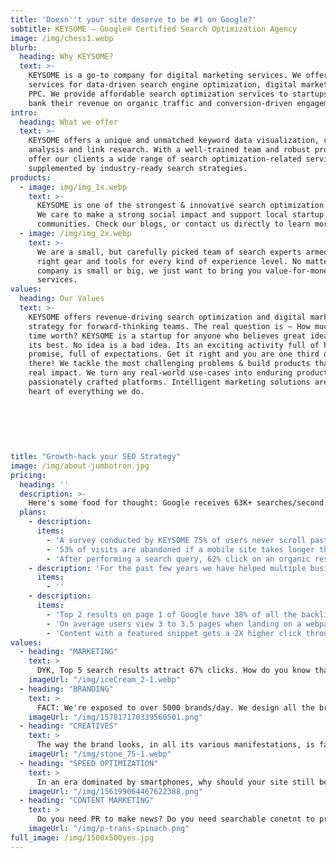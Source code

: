 ```yaml
---
title: 'Doesn''t your site deserve to be #1 on Google?'
subtitle: KEYSOME — Google® Certified Search Optimization Agency
image: /img/chess1.webp
blurb:
  heading: Why KEYSOME?
  text: >-
    KEYSOME is a go-to company for digital marketing services. We offer premier
    services for data-driven search engine optimization, digital marketing &
    PPC. We provide affordable search optimization services to startups that
    bank their revenue on organic traffic and conversion-driven engagement.
intro:
  heading: What we offer
  text: >-
    KEYSOME offers a unique and unmatched keyword data visualization, competitor
    analysis and link research. With a well-trained team and robust process, we
    offer our clients a wide range of search optimization-related services,
    supplemented by industry-ready search strategies.
products:
  - image: img/img_1x.webp
    text: >-
      KEYSOME is one of the strongest & innovative search optimization agency.
      We care to make a strong social impact and support local startup 
      communities. Check our blogs, or contact us directly to learn more.
  - image: /img/img_2x.webp
    text: >-
      We are a small, but carefully picked team of search experts armed with the
      right gear and tools for every kind of experience level. No matter if your
      company is small or big, we just want to bring you value-for-money
      services.
values:
  heading: Our Values
  text: >-
    KEYSOME offers revenue-driving search optimization and digital marketing
    strategy for forward-thinking teams. The real question is — How much is your
    time worth? KEYSOME is a startup for anyone who believes great ideas deserve
    its best. No idea is a bad idea. Its an exciting activity full of hope and
    promise, full of expectations. Get it right and you are one third of the way
    there! We tackle the most challenging problems & build products that have
    real impact. We turn any real-world use-cases into enduring products &
    passionately crafted platforms. Intelligent marketing solutions are at the
    heart of everything we do.
    
  
  
  
  
  
title: "Growth-hack your SEO Strategy"
image: /img/about-jumbotron.jpg
pricing:
  heading: ''
  description: >-
    Here's some food for thought: Google receives 63K+ searches/second on any given day 50% of search queries are 4 words or longer. 67% of clicks go to top 3 websites in SERPs. 75% of users never click past the 1st page of SERPs.
  plans:
    - description: 
      items:
        - 'A survey conducted by KEYSOME 75% of users never scroll past the first page of search results'
        - '53% of visits are abandoned if a mobile site takes longer than 3 seconds to load..... Source: Google'
        - 'After performing a search query, 62% click on an organic result... Source: Rand Fishkin'
    - description: 'For the past few years we have helped multiple business increase their website traffic leads & revenue by 200% using our signature SEO. Here is our invitation Try KEYSOME, if you desire your business to be found easily by the people that need your products.'
      items:
        - ''
    - description: 
      items:
        - 'Top 2 results on page 1 of Google have 38% of all the backlinks from pages on page 1... Source: Matthew Barby, HubSpot'
        - 'On average users view 3 to 3.5 pages when landing on a webpage from the search... Source: SEMrush'
        - 'Content with a featured snippet gets a 2X higher click through rate... Source: HubSpot'
values:
  - heading: "MARKETING"
    text: > 
      DYK, Top 5 search results attract 67% clicks. How do you know that your digital marketing strategy works? If given a choice high traffic and low conversions Vs low traffic plus high conversion. What would you choose? Now, factor in pros-cons for organic SEO versus paid advertisements. Now factor in time Vs cost. Again, factor in keyword competition versus conversions. Making your site optimized for search is an intensely time consuming and iterative process. The challenges towards optimizing your digital marketing strategy is finding right mix of keywords that provide a balance in search traffic, competition, & CPC costs.
    imageUrl: "/img/iceCream_2-1.webp"
  - heading: "BRANDING"
    text: >
      FACT: We're exposed to over 5000 brands/day. We design all the brandy bits and arrange them into a coherent, cohesive and organised one-ness that is the way your company looks and sounds to everyone it rubs shoulders with. Especially for start-ups and very small businesses, these packages combine the design for your logo with a set of stationery, a website or an online shop. You'll be benefiting from the collective skills of our creative team and web team, with one point of call and an experienced account manager to guide you through the whole process. There is far more to brands than meets the eye — like what you do, how you do it and what it does for other people. 
    imageUrl: "/img/157817170339560501.png"
  - heading: "CREATIVES"
    text: >
      The way the brand looks, in all its various manifestations, is far more than the design of the logo. A logo is a symbol or wordmark, or a combination of the two, which personifies an individual company, or a range of products or services. Great design has an amazingly positive effect on any business. When this is applied consistently and in conjunction with a predetermined set of styles and elements — fonts, colours, photographs and graphics — it forms the cornerstone of the visual identity. We hire the best eyes to create your brand. We guide photons through mosaics of pixels to interact via people’s visual cortex and make them do things they otherwise wouldn't have done. Enuf said, perhaps?
    imageUrl: "/img/stone_75-1.webp"
  - heading: "SPEED OPTIMIZATION"
    text: >
      In an era dominated by smartphones, why should your site still be the 80s kid? Are you losing your clients to your competitor who runs a 10x faster site/app? By using web coding and employing latest browser optimization methods we can empower your customers do things quicker, easier and more reliably than other mere mortals. We specialise in bespoke website design, development to deployment. Business ready builds. Is your website slow? App/website hangs often? Un-responsive? We help you clean your code. By combining these different elements of your identity design, we can offer you a cohesive service and terrific value for money. 
    imageUrl: "/img/156199064467622388.png"
  - heading: "CONTENT MARKETING"
    text: >
      Do you need PR to make news? Do you need searchable conetnt to promote biz? Do you need blogger outreach programs? Do you need to engage with relevant bloggers, vloggers, podcasters, and experts for promotions? Are your press releases sitting idle? Do you need to spread the word on your e-commerce discount vouchers? Do you need converage for your events? Do you need to lauch your products/services? Planning to make your website traffic 100% organic and content driven searches? As one of the leading brand design companies, we know how important it is for your business to make a good impression. 
    imageUrl: "/img/p-trans-spinach.png"
full_image: /img/1500x500yes.jpg 
---
```


